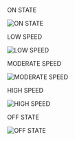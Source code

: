 ON STATE

![ON STATE](https://user-images.githubusercontent.com/102499284/168263678-97721fb7-3d07-4d9d-bc61-85622eb46962.png)

LOW SPEED

![LOW SPEED](https://user-images.githubusercontent.com/102499284/168263765-cac0379d-6e19-4952-9bad-ca4a374e8c34.png)

MODERATE SPEED

![MODERATE SPEED](https://user-images.githubusercontent.com/102499284/168263825-b0da8f39-cd0e-4787-9f11-de369147b1c5.png)

HIGH SPEED

![HIGH SPEED](https://user-images.githubusercontent.com/102499284/168263906-74114c57-18c2-44e1-ae8e-a2417adcf9b8.png)

OFF STATE

![OFF STATE](https://user-images.githubusercontent.com/102499284/168263973-6e129c52-6ac6-4297-8a18-144258a71628.png)


